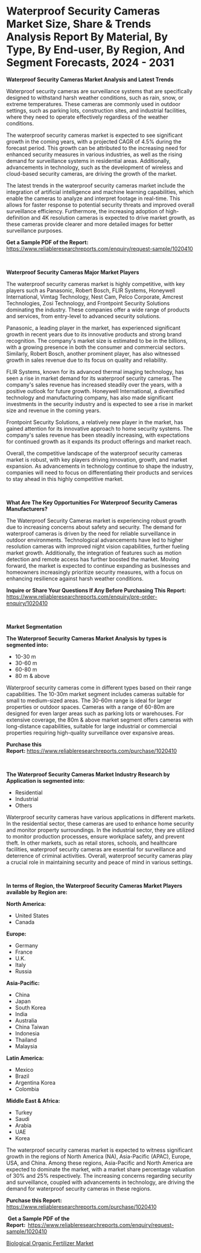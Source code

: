 <p><h1>Waterproof Security Cameras Market Size, Share & Trends Analysis Report By Material, By Type, By End-user, By Region, And Segment Forecasts, 2024 - 2031</h1></p><p><strong>Waterproof Security Cameras Market Analysis and Latest Trends</strong></p>
<p><p>Waterproof security cameras are surveillance systems that are specifically designed to withstand harsh weather conditions, such as rain, snow, or extreme temperatures. These cameras are commonly used in outdoor settings, such as parking lots, construction sites, and industrial facilities, where they need to operate effectively regardless of the weather conditions.</p><p>The waterproof security cameras market is expected to see significant growth in the coming years, with a projected CAGR of 4.5% during the forecast period. This growth can be attributed to the increasing need for enhanced security measures in various industries, as well as the rising demand for surveillance systems in residential areas. Additionally, advancements in technology, such as the development of wireless and cloud-based security cameras, are driving the growth of the market.</p><p>The latest trends in the waterproof security cameras market include the integration of artificial intelligence and machine learning capabilities, which enable the cameras to analyze and interpret footage in real-time. This allows for faster response to potential security threats and improved overall surveillance efficiency. Furthermore, the increasing adoption of high-definition and 4K resolution cameras is expected to drive market growth, as these cameras provide clearer and more detailed images for better surveillance purposes.</p></p>
<p><strong>Get a Sample PDF of the Report:&nbsp;</strong> <a href="https://www.reliableresearchreports.com/enquiry/request-sample/1020410">https://www.reliableresearchreports.com/enquiry/request-sample/1020410</a></p>
<p>&nbsp;</p>
<p><strong>Waterproof Security Cameras Major Market Players</strong></p>
<p><p>The waterproof security cameras market is highly competitive, with key players such as Panasonic, Robert Bosch, FLIR Systems, Honeywell International, Vimtag Technology, Nest Cam, Pelco Corporate, Amcrest Technologies, Zosi Technology, and Frontpoint Security Solutions dominating the industry. These companies offer a wide range of products and services, from entry-level to advanced security solutions. </p><p>Panasonic, a leading player in the market, has experienced significant growth in recent years due to its innovative products and strong brand recognition. The company's market size is estimated to be in the billions, with a growing presence in both the consumer and commercial sectors. Similarly, Robert Bosch, another prominent player, has also witnessed growth in sales revenue due to its focus on quality and reliability.</p><p>FLIR Systems, known for its advanced thermal imaging technology, has seen a rise in market demand for its waterproof security cameras. The company's sales revenue has increased steadily over the years, with a positive outlook for future growth. Honeywell International, a diversified technology and manufacturing company, has also made significant investments in the security industry and is expected to see a rise in market size and revenue in the coming years.</p><p>Frontpoint Security Solutions, a relatively new player in the market, has gained attention for its innovative approach to home security systems. The company's sales revenue has been steadily increasing, with expectations for continued growth as it expands its product offerings and market reach.</p><p>Overall, the competitive landscape of the waterproof security cameras market is robust, with key players driving innovation, growth, and market expansion. As advancements in technology continue to shape the industry, companies will need to focus on differentiating their products and services to stay ahead in this highly competitive market.</p></p>
<p>&nbsp;</p>
<p><strong>What Are The Key Opportunities For Waterproof Security Cameras Manufacturers?</strong></p>
<p><p>The Waterproof Security Cameras market is experiencing robust growth due to increasing concerns about safety and security. The demand for waterproof cameras is driven by the need for reliable surveillance in outdoor environments. Technological advancements have led to higher resolution cameras with improved night vision capabilities, further fueling market growth. Additionally, the integration of features such as motion detection and remote access has further boosted the market. Moving forward, the market is expected to continue expanding as businesses and homeowners increasingly prioritize security measures, with a focus on enhancing resilience against harsh weather conditions.</p></p>
<p><strong>Inquire or Share Your Questions If Any Before Purchasing This Report:</strong> <a href="https://www.reliableresearchreports.com/enquiry/pre-order-enquiry/1020410">https://www.reliableresearchreports.com/enquiry/pre-order-enquiry/1020410</a></p>
<p>&nbsp;</p>
<p><strong>Market Segmentation</strong></p>
<p><strong>The Waterproof Security Cameras Market Analysis by types is segmented into:</strong></p>
<p><ul><li>10-30 m</li><li>30-60 m</li><li>60-80 m</li><li>80 m & above</li></ul></p>
<p><p>Waterproof security cameras come in different types based on their range capabilities. The 10-30m market segment includes cameras suitable for small to medium-sized areas. The 30-60m range is ideal for larger properties or outdoor spaces. Cameras with a range of 60-80m are designed for even larger areas such as parking lots or warehouses. For extensive coverage, the 80m & above market segment offers cameras with long-distance capabilities, suitable for large industrial or commercial properties requiring high-quality surveillance over expansive areas.</p></p>
<p><strong>Purchase this Report:&nbsp;</strong><a href="https://www.reliableresearchreports.com/purchase/1020410">https://www.reliableresearchreports.com/purchase/1020410</a></p>
<p>&nbsp;</p>
<p><strong>The Waterproof Security Cameras Market Industry Research by Application is segmented into:</strong></p>
<p><ul><li>Residential</li><li>Industrial</li><li>Others</li></ul></p>
<p><p>Waterproof security cameras have various applications in different markets. In the residential sector, these cameras are used to enhance home security and monitor property surroundings. In the industrial sector, they are utilized to monitor production processes, ensure workplace safety, and prevent theft. In other markets, such as retail stores, schools, and healthcare facilities, waterproof security cameras are essential for surveillance and deterrence of criminal activities. Overall, waterproof security cameras play a crucial role in maintaining security and peace of mind in various settings.</p></p>
<p>&nbsp;</p>
<p><strong>In terms of Region, the Waterproof Security Cameras Market Players available by Region are:</strong></p>
<p>
    <p> <strong> North America: </strong>
        <ul>
            <li>United States</li>
            <li>Canada</li>
        </ul>
        </p> 
    <p> <strong> Europe: </strong>
        <ul>
            <li>Germany</li>
            <li>France</li>
            <li>U.K.</li>
            <li>Italy</li>
            <li>Russia</li>
        </ul>
        </p> 
    <p> <strong> Asia-Pacific: </strong>
        <ul>
            <li>China</li>
            <li>Japan</li>
            <li>South Korea</li>
            <li>India</li>
            <li>Australia</li>
            <li>China Taiwan</li>
            <li>Indonesia</li>
            <li>Thailand</li>
            <li>Malaysia</li>
        </ul>
        </p> 
    <p> <strong> Latin America: </strong>
        <ul>
            <li>Mexico</li>
            <li>Brazil</li>
            <li>Argentina Korea</li>
            <li>Colombia</li>
        </ul>
        </p> 
    <p> <strong> Middle East & Africa: </strong>
        <ul>
            <li>Turkey</li>
            <li>Saudi</li>
            <li>Arabia</li>
            <li>UAE</li>
            <li>Korea</li>
        </ul>
    </p>
    </p>
<p><p>The waterproof security cameras market is expected to witness significant growth in the regions of North America (NA), Asia-Pacific (APAC), Europe, USA, and China. Among these regions, Asia-Pacific and North America are expected to dominate the market, with a market share percentage valuation of 30% and 25% respectively. The increasing concerns regarding security and surveillance, coupled with advancements in technology, are driving the demand for waterproof security cameras in these regions.</p></p>
<p><strong>Purchase this Report: </strong><a href="https://www.reliableresearchreports.com/purchase/1020410">https://www.reliableresearchreports.com/purchase/1020410</a></p>
<p>&nbsp;<strong>Get a Sample PDF of the Report:&nbsp;&nbsp;</strong><a href="https://www.reliableresearchreports.com/enquiry/request-sample/1020410">https://www.reliableresearchreports.com/enquiry/request-sample/1020410</a></p>
<p><strong></strong></p>
<p><p><a href="https://skillful-vermicelli-b89.notion.site/Biological-Organic-Fertilizer-Market-Offer-Valuable-Insights-into-Market-Size-Market-Share-Market--d188724251ab4298892cd86846a72790">Biological Organic Fertilizer Market</a></p></p>